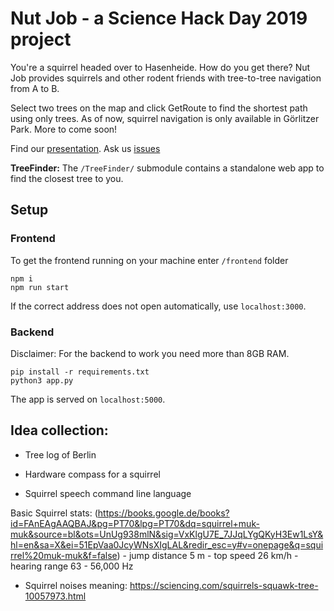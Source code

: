 # Nut Job - a Science Hack Day 2019 project

You're a squirrel headed over to Hasenheide. How do you get there? 
Nut Job provides squirrels and other rodent friends with tree-to-tree navigation from A to B.

Select two trees on the map and click GetRoute to find the shortest path using only trees.
As of now, squirrel navigation is only available in Görlitzer Park. More to come soon!

Find our [presentation](https://nutjob-docs.glitch.me). Ask us [issues](https://github.com/Liptoon/eichhoernchen-shdb2019/issues)

**TreeFinder:** The `/TreeFinder/` submodule contains a standalone web app to find the closest tree to you.

## Setup

### Frontend 
To get the frontend running on your machine enter `/frontend` folder 
```
npm i
npm run start
```
If the correct address does not open automatically, use `localhost:3000`.

### Backend
Disclaimer: For the backend to work you need more than 8GB RAM. 
```
pip install -r requirements.txt
python3 app.py
```
The app is served on `localhost:5000`.

## Idea collection:

- Tree log of Berlin

- Hardware compass for a squirrel

- Squirrel speech command line language

Basic Squirrel stats:
    (https://books.google.de/books?id=FAnEAgAAQBAJ&pg=PT70&lpg=PT70&dq=squirrel+muk-muk&source=bl&ots=UnUg938mlN&sig=VxKlgU7E_7JJqLYgQKyH3Ew1LsY&hl=en&sa=X&ei=51EpVaa0JcyWNsXIgLAL&redir_esc=y#v=onepage&q=squirrel%20muk-muk&f=false)
    - jump distance 5 m
    - top speed 26 km/h
    - hearing range 63 - 56,000 Hz
    
- Squirrel noises meaning:
    https://sciencing.com/squirrels-squawk-tree-10057973.html
    
